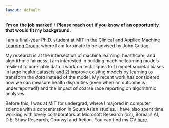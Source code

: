 ```yaml
---
layout: default
---
```


<!-- <img class="profile-picture" src="/assets/profile.png"> -->

**I’m on the job market!** \\
**Please reach out if you know of an opportunity that would fit my background.**

I am a final-year Ph.D. student at MIT in the [Clinical and Applied Machine Learning Group](https://mit-caml.github.io), where I am fortunate to be advised by John Guttag.

My research is at the intersection of machine learning, healthcare, and algorithmic fairness. I am interested in building machine learning models resilient to unreliable data. I work on techniques to 1)  model societal biases in large health datasets and 2) improve existing models by learning to transform the *data* instead of the model. My recent work has considered how we can measure health disparities (even when an outcome is underreported!) and the impact of coarse race reporting on algorithmic analyses.

Before this, I was at MIT for undergrad, where I majored in computer science with a concentration in South Asian studies. I have also spent time working with lovely collaborators at Microsoft Research (x2), Borealis AI, D.E. Shaw Research, Counsyl and Aetion. You can find my CV [here](pdfs/cv.pdf).